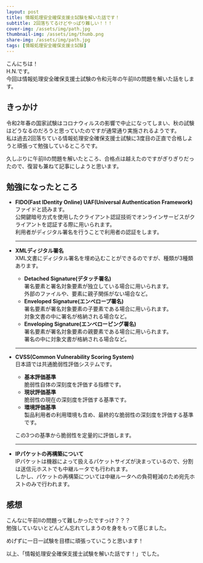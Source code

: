 ```yaml
---
layout: post
title: 情報処理安全確保支援士試験を解いた話です！
subtitle: 2回落ちてるけどやっぱり難しい！！！
cover-img: /assets/img/path.jpg
thumbnail-img: /assets/img/thumb.png
share-img: /assets/img/path.jpg
tags: [情報処理安全確保支援士試験]
---
```


こんにちは！  
H.N.です。  
今回は情報処理安全確保支援士試験の令和元年の午前IIの問題を解いた話をします。

## きっかけ

令和2年春の国家試験はコロナウィルスの影響で中止になってしまい、秋の試験はどうなるのだろうと思っていたのですが通常通り実施されるようです。  
私は過去2回落ちている情報処理安全確保支援士試験に3度目の正直で合格しようと頑張って勉強しているところです。

久しぶりに午前IIの問題を解いたところ、合格点は越えたのですがぎりぎりだったので、復習も兼ねて記事にしようと思います。

## 勉強になったところ

* **FIDO(Fast IDentity Online) UAF(Universal Authentication Framework)**  
  ファイドと読みます。  
  公開鍵暗号方式を使用したクライアント認証技術でオンラインサービスがクライアントを認証する際に用いられます。  
  利用者がディジタル署名を行うことで利用者の認証をします。
  
  ---
  
* **XMLディジタル署名**  
XML文書にディジタル署名を埋め込むことができるのですが、種類が3種類あります。
  * **Detached Signature(デタッチ署名)**  
    署名要素と署名対象要素が独立している場合に用いられます。  
    外部のファイルや、要素に親子関係がない場合など。
  * **Enveloped Signature(エンベロープ署名)**  
    署名要素が署名対象要素の子要素である場合に用いられます。  
    対象文書の中に署名が格納される場合など。
  * **Enveloping Signature(エンベローピング署名)**  
    署名要素が署名対象要素の親要素である場合に用いられます。  
    署名の中に対象文書が格納される場合など。
    
  ---
   
* **CVSS(Common Vulnerability Scoring System)**  
  日本語では共通脆弱性評価システムです。  
  * **基本評価基準**  
    脆弱性自体の深刻度を評価する指標です。
  * **現状評価基準**  
    脆弱性の現在の深刻度を評価する基準です。
  * **環境評価基準**  
    製品利用者の利用環境も含め、最終的な脆弱性の深刻度を評価する基準です。
  
  この3つの基準から脆弱性を定量的に評価します。
  
  ---

* **IPパケットの再構築について**  
  IPパケットは機器によって扱えるパケットサイズが決まっているので、分割は送信元ホストでも中継ルータでも行われます。  
  しかし、パケットの再構築については中継ルータへの負荷軽減のため宛先ホストのみで行われます。

## 感想

こんなに午前IIの問題って難しかったですっけ？？？  
勉強していないとどんどん忘れてしまうのを身をもって感じました。

めげずに一日一試験を目標に頑張っていこうと思います！

以上、「情報処理安全確保支援士試験を解いた話です！」でした。
